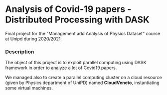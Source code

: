 # Analysis of Covid-19 papers - Distributed Processing with DASK

Final project for the "Management add Analysis of Physics Dataset" course at Unipd during 2020/2021.

### Description

The object of this project is to exploit parallel computing using DASK framework in order to analyze a lot of Covid19 papers.

We managed also to create a parallel computing cluster on a cloud resource (given by Physics department of UniPD) named **CloudVeneto**, instantiating some virtual machines.





